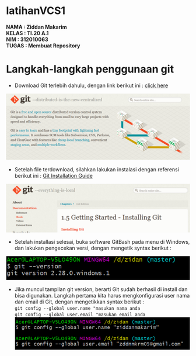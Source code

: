 # latihanVCS1

**NAMA : Ziddan Makarim** <br>
**KELAS : TI.20 A.1** <br>
**NIM : 312010063** <br>
**TUGAS : Membuat Repository** <br>

# Langkah-langkah penggunaan git
* Download Git terlebih dahulu, dengan link berikut ini : [click here](https://git-scm.com) <br>

![git-scm](gambarR/GitScm.png) <br>

* Setelah file terdownload, silahkan lakukan instalasi dengan referensi berikut ini : [Git Installation Guide](https://git-scm.com/book/en/v2/Getting-Started-Installing-Git)

![installing](gambarR/installing.png)

* Setelah installasi selesai, buka software GitBash pada menu di Windows, dan lakukan pengecekan versi, dengan mengetik syntax berikut :

![Version](gambarR/version.png)

* Jika muncul tampilan git version, berarti Git sudah berhasil di install dan bisa digunakan. Langkah pertama kita harus mengkonfigurasi user nama dan email di Git, dengan mengetikkan syntax berikut : <br>
`git config --global user.name "masukan nama anda` <br>
`git config --global user.email "masukan email anda`
![user](gambarR/user.png)































